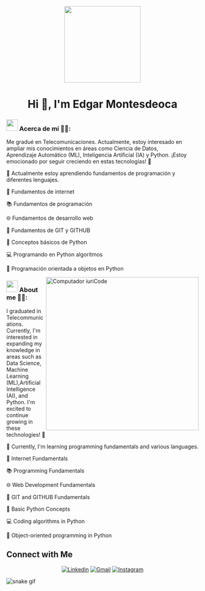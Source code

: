 <p align="center">
  <img src="https://github.com/thompsonemerson/thompsonemerson/raw/master/cover-thompson.png" height="200"/>
</p>
<h1 align="center">Hi 👋, I'm Edgar Montesdeoca</h1>

### <picture><img src = "https://github.com/7oSkaaa/7oSkaaa/blob/main/Images/about_me.gif?raw=true" width = 30px></picture> Acerca de mí 👨‍💼:

Me gradué en Telecomunicaciones. Actualmente, estoy interesado en ampliar mis conocimientos en áreas como Ciencia de Datos,   
Aprendizaje Automático (ML), Inteligencia Artificial (IA) y Python. 
¡Estoy emocionado por seguir creciendo en estas tecnologías! 🚀


🔭 Actualmente estoy aprendiendo fundamentos de programación y diferentes lenguajes.

📘 Fundamentos de internet

📚 Fundamentos de programación

🌐 Fundamentos de desarrollo web

📌 Fundamentos de GIT y GITHUB

🐍 Conceptos básicos de Python

💻 Programando en Python algoritmos

🎯 Programación orientada a objetos en Python

<img src="https://raw.githubusercontent.com/MicaelliMedeiros/micaellimedeiros/master/image/computer-illustration.png" min-width="400px" max-width="400px" width="400px" align="right" alt="Computador iuriCode">

### <picture><img src = "https://github.com/7oSkaaa/7oSkaaa/blob/main/Images/about_me.gif?raw=true" width = 30px></picture> About me 👨‍💼:

I graduated in Telecommunications. Currently, I'm interested in expanding my knowledge in areas such as Data Science, 
Machine Learning (ML),Artificial Intelligence (AI), and Python. 
I'm excited to continue growing in these technologies! 🚀


🔭 Currently, I'm learning programming fundamentals and various languages.

📘 Internet Fundamentals

📚 Programming Fundamentals

🌐 Web Development Fundamentals

📌 GIT and GITHUB Fundamentals

🐍 Basic Python Concepts

💻 Coding algorithms in Python

🎯 Object-oriented programming in Python


## Connect with Me


<p align="center">
  <a href="https://www.linkedin.com/in/edgar-montesdeoca-santana/"><img alt="Linkedin" title="Edgar Montesdeoca Linkedin" src="https://img.shields.io/badge/LinkedIn-0077B5?style=for-the-badge&logo=linkedin&logoColor=white"></a>
  <a href="mailto:edgarmntssntn@gmail.com"><img alt="Gmail" title="Edgar Montesdeoca Gmail" src="https://img.shields.io/badge/Gmail-D14836?style=for-the-badge&logo=gmail&logoColor=white"></a>
  <a href="https://www.instagram.com/edgarsntn?igsh=aDh6ejcxdm1xcDg2"><img alt="Instagram" title="Edgar Montesdeoca Instagram" src="https://img.shields.io/badge/Instagram-E4405F?style=for-the-badge&logo=instagram&logoColor=white"></a>
 </p>

  ![snake gif](https://github.com/null3000/null3000/blob/output/github-contribution-grid-snake.svg)

